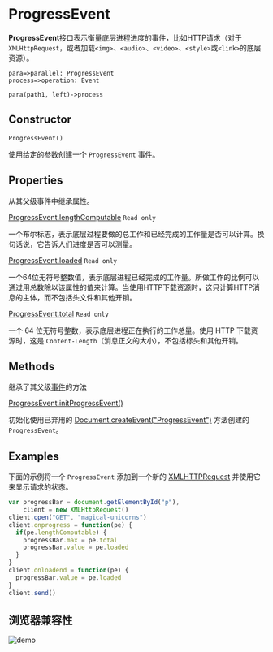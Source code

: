 # ProgressEvent

**ProgressEvent**接口表示衡量底层进程进度的事件，比如HTTP请求（对于`XMLHttpRequest`，或者加载`<img>`、`<audio>`、`<video>`、`<style>`或`<link>`的底层资源）。

```flow
para=>parallel: ProgressEvent
process=>operation: Event

para(path1, left)->process
```

## Constructor

`ProgressEvent()`

使用给定的参数创建一个 `ProgressEvent` [事件](https://developer.mozilla.org/en-US/docs/Web/API/Event)。

## Properties

从其父级事件中继承属性。

[ProgressEvent.lengthComputable](https://developer.mozilla.org/en-US/docs/Web/API/ProgressEvent/lengthComputable) `Read only`

一个布尔标志，表示底层过程要做的总工作和已经完成的工作量是否可以计算。换句话说，它告诉人们进度是否可以测量。

[ProgressEvent.loaded](https://developer.mozilla.org/en-US/docs/Web/API/ProgressEvent/loaded) `Read only`

一个64位无符号整数值，表示底层进程已经完成的工作量。所做工作的比例可以通过用总数除以该属性的值来计算。当使用HTTP下载资源时，这只计算HTTP消息的主体，而不包括头文件和其他开销。

[ProgressEvent.total](https://developer.mozilla.org/en-US/docs/Web/API/ProgressEvent/total) `Read only`

一个 64 位无符号整数，表示底层进程正在执行的工作总量。使用 HTTP 下载资源时，这是 `Content-Length`（消息正文的大小），不包括标头和其他开销。

## Methods

继承了其父级[事件](https://developer.mozilla.org/en-US/docs/Web/API/Event)的方法

[ProgressEvent.initProgressEvent()](https://developer.mozilla.org/en-US/docs/Web/API/ProgressEvent/initProgressEvent)

初始化使用已弃用的 [Document.createEvent("ProgressEvent")](https://developer.mozilla.org/en-US/docs/Web/API/Document/createEvent) 方法创建的 `ProgressEvent`。

## Examples

下面的示例将一个 `ProgressEvent` 添加到一个新的 [XMLHTTPRequest](https://developer.mozilla.org/en-US/docs/Web/API/XMLHttpRequest) 并使用它来显示请求的状态。

```js
var progressBar = document.getElementById("p"),
    client = new XMLHttpRequest()
client.open("GET", "magical-unicorns")
client.onprogress = function(pe) {
  if(pe.lengthComputable) {
    progressBar.max = pe.total
    progressBar.value = pe.loaded
  }
}
client.onloadend = function(pe) {
  progressBar.value = pe.loaded
}
client.send()
```

## 浏览器兼容性

<img :src="$withBase('/assets/browser/1631583052792.jpg')" alt="demo" />